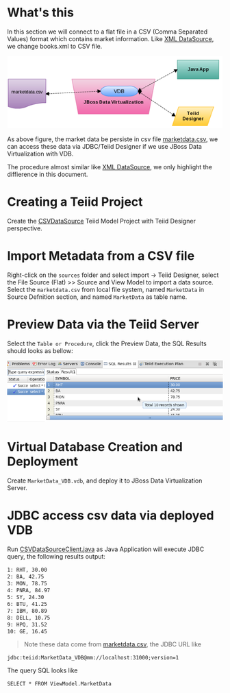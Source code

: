 # What's this

In this section we will connect to a flat file in a CSV (Comma Separated Values) format which contains market information. Like [XML DataSource](jdv-xmldatasource.md), we change books.xml to CSV file.

![CSV DataSource](img/csv-datasource.png)

As above figure, the market data be persiste in csv file [marketdata.csv](../workspace/CSVDataSource/marketdata.csv), we can access these data via JDBC/Teiid Designer if we use JBoss Data Virtualization with VDB.

The procedure almost similar like [XML DataSource](jdv-xmldatasource.md), we only highlight the diffierence in this document.

# Creating a Teiid Project

Create the [CSVDataSource](../workspace/CSVDataSource) Teiid Model Project with Teiid Designer perspective.

# Import Metadata from a CSV file

Right-click on the `sources` folder and select import -> Teiid Designer, select the File Source (Flat) >> Source and View Model to import a data source. Select the `marketdata.csv` from local file system, named `MarketData` in Source Defnition section, and named `MarketData` as table name.

# Preview Data via the Teiid Server

Select the `Table or Procedure`, click the Preview Data, the SQL Results should looks as bellow:

![CSV Preview Data](img/csv-preview-data.png)

# Virtual Database Creation and Deployment

Create `MarketData_VDB.vdb`, and deploy it to JBoss Data Virtualization Server.

# JDBC access csv data via deployed VDB

Run [CSVDataSourceClient.java](../jdbc-client/src/main/java/com/jboss/teiid/client/CSVDataSourceClient.java) as Java Application will execute JDBC query, the following results output:

~~~
1: RHT, 30.00
2: BA, 42.75
3: MON, 78.75
4: PNRA, 84.97
5: SY, 24.30
6: BTU, 41.25
7: IBM, 80.89
8: DELL, 10.75
9: HPQ, 31.52
10: GE, 16.45
~~~

> Note these data come from [marketdata.csv](../workspace/CSVDataSource/marketdata.csv), the JDBC URL like

~~~
jdbc:teiid:MarketData_VDB@mm://localhost:31000;version=1
~~~

The query SQL looks like

~~~
SELECT * FROM ViewModel.MarketData
~~~
 

